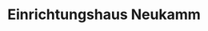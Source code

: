 ---
title: "Einrichtungshaus Neukamm"
url: /ellwangen-jagst/einrichtungshaus-neukamm/
shop: Möbel
---
